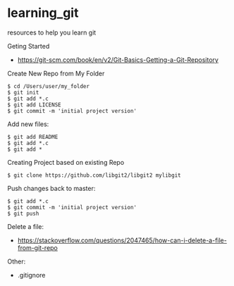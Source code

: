 # learning_git
resources to help you learn git

Geting Started
- https://git-scm.com/book/en/v2/Git-Basics-Getting-a-Git-Repository

Create New Repo from My Folder
```
$ cd /Users/user/my_folder
$ git init
$ git add *.c
$ git add LICENSE
$ git commit -m 'initial project version'
```
Add new files:
```
$ git add README
$ git add *.c
$ git add *
```

Creating Project based on existing Repo
```
$ git clone https://github.com/libgit2/libgit2 mylibgit
```

Push changes back to master:
```
$ git add *.c
$ git commit -m 'initial project version'
$ git push
```

Delete a file:
- https://stackoverflow.com/questions/2047465/how-can-i-delete-a-file-from-git-repo

Other:
- .gitignore
